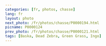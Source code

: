 ```yaml
---
categories: [fr, photos, chasse]
lang: fr
layout: photo
next_photo: /fr/photos/chasse/P0000194.html
picname: P0000124
prev_photo: /fr/photos/chasse/P0000121.html
tags: [Baska, Dead Zebra, Green Grass, Ingo]
---
```

